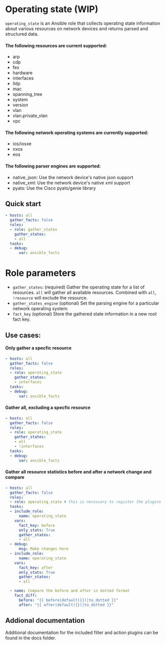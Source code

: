 # Operating state (WIP)

`operating_state` is an Ansible role that collects operating state information about various resources on network devices and returns parsed and structured data.

#### The following resources are current supported:
- arp
- cdp
- fex
- hardware
- interfaces
- lldp
- mac
- spanning_tree
- system
- version
- vlan
- vlan.private_vlan
- vpc

#### The following network operating systems are currently supported:
- ios/iosxe
- nxos
- eos

#### The following parser engines are supported:
- native_json: Use the network device's native json support
- native_xml: Use the network device's native xml support
- pyats: Use the Cisco pyats/genie library


## Quick start

```yaml
- hosts: all
  gather_facts: false
  roles:
  - role: gather_states
    gather_states:
    - all
  tasks:
  - debug:
      var: ansible_facts
```

# Role parameters

- `gather_states`: (required) Gather the operating state for a list of resources.  `all` will gather all available resources. Combined with `all`, `!resource` will exclude the resource.
- `gather_states_engine` (optional) Set the parsing engine for a particular network operating system.
- `fact_key` (optional) Store the gathered state information in a new root fact key.

## Use cases:

#### Only gather a specfic resource

```yaml
- hosts: all
  gather_facts: false
  roles:
  - role: operating_state
    gather_states:
    - interfaces
  tasks:
  - debug:
      var: ansible_facts
```

#### Gather all, excluding a specfic resource

```yaml
- hosts: all
  gather_facts: false
  roles:
  - role: operating_state
    gather_states:
    - all
    - !interfaces
  tasks:
  - debug:
      var: ansible_facts
```

#### Gather all resource statistics before and after a network change and compare

```yaml
- hosts: all
  gather_facts: false
  roles:
  - role: operating_state # this is necessary to register the plugins
  tasks:
  - include_role:
      name: operating_state
    vars:
      fact_key: before
      only_stats: True
      gather_states:
      - all
  - debug:
      msg: Make changes here
  - include_role:
      name: operating_state
    vars:
      fact_key: after
      only_stats: True
      gather_states:
      - all

  - name: Compare the before and after in dotted format
    fact_diff:
      before: "{{ before|default({})|to_dotted }}"
      after: "{{ after|default({})|to_dotted }}"
```

## Addional documentation

Additional documentation for the included filter and action plugins can be found in the docs folder.
